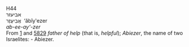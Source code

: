 <body>
  <p>H44<br>  אביעזר  <br> אֲבִיעֶזֶר  ‎  ‘ăbı̂y‛ezer  <br><i>ab-ee-ay‘-zer </i><br>From <a href="h0001.htm">1</a> and <a href="h5829.htm">5829</a>  <i>father</i> <i>of</i> <i>help</i> (that is, <i>helpful</i>); <i>Abiezer</i>, the name of two Israelites: - Abiezer.<br></p>
 </body>